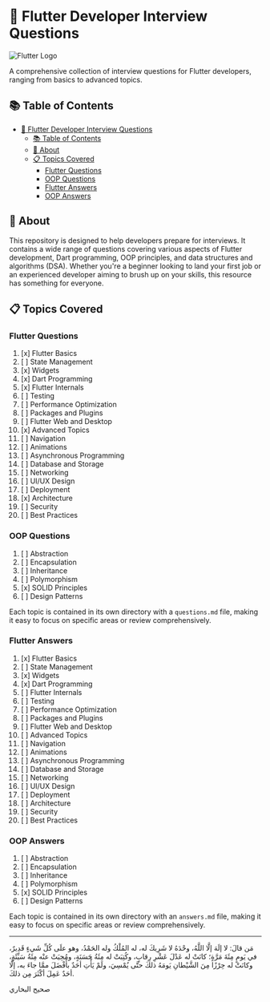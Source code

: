 # 🚀 Flutter Developer Interview Questions

![Flutter Logo](https://storage.googleapis.com/cms-storage-bucket/ec64036b4eacc9f3fd73.svg)

A comprehensive collection of interview questions for Flutter developers, ranging from basics to advanced topics.

## 📚 Table of Contents

- [🚀 Flutter Developer Interview Questions](#-flutter-developer-interview-questions)
  - [📚 Table of Contents](#-table-of-contents)
  - [🎯 About](#-about)
  - [📋 Topics Covered](#-topics-covered)
    - [Flutter Questions](#flutter-questions)
    - [OOP Questions](#oop-questions)
    - [Flutter Answers](#flutter-answers)
    - [OOP Answers](#oop-answers)

## 🎯 About

This repository is designed to help developers prepare for interviews. It contains a wide range of questions covering various aspects of Flutter development, Dart programming, OOP principles, and data structures and algorithms (DSA). Whether you're a beginner looking to land your first job or an experienced developer aiming to brush up on your skills, this resource has something for everyone.

## 📋 Topics Covered

### Flutter Questions

1. [x] Flutter Basics  
2. [ ] State Management
3. [x] Widgets
4. [x] Dart Programming
5. [x] Flutter Internals
6. [ ] Testing
7. [ ] Performance Optimization
8. [ ] Packages and Plugins
9. [ ] Flutter Web and Desktop
10. [x] Advanced Topics
11. [ ] Navigation
12. [ ] Animations
13. [ ] Asynchronous Programming
14. [ ] Database and Storage
15. [ ] Networking
16. [ ] UI/UX Design
17. [ ] Deployment
18. [x] Architecture
19. [ ] Security
20. [ ] Best Practices

### OOP Questions

1. [ ] Abstraction
2. [ ] Encapsulation
3. [ ] Inheritance
4. [ ] Polymorphism
5. [x] SOLID Principles
6. [ ] Design Patterns

Each topic is contained in its own directory with a `questions.md` file, making it easy to focus on specific areas or review comprehensively.

### Flutter Answers

1. [x] Flutter Basics
2. [ ] State Management
3. [x] Widgets
4. [x] Dart Programming
5. [ ] Flutter Internals
6. [ ] Testing
7. [ ] Performance Optimization
8. [ ] Packages and Plugins
9. [ ] Flutter Web and Desktop
10. [ ] Advanced Topics
11. [ ] Navigation
12. [ ] Animations
13. [ ] Asynchronous Programming
14. [ ] Database and Storage
15. [ ] Networking
16. [ ] UI/UX Design
17. [ ] Deployment
18. [ ] Architecture
19. [ ] Security
20. [ ] Best Practices

### OOP Answers

1. [ ] Abstraction
2. [ ] Encapsulation
3. [ ] Inheritance
4. [ ] Polymorphism
5. [x] SOLID Principles
6. [ ] Design Patterns

Each topic is contained in its own directory with an `answers.md` file, making it easy to focus on specific areas or review comprehensively.

---

مَن قالَ: لا إلَهَ إلَّا اللَّهُ، وحْدَهُ لا شَرِيكَ له، له المُلْكُ وله الحَمْدُ، وهو علَى كُلِّ شَيءٍ قَدِيرٌ، في يَومٍ مِئَةَ مَرَّةٍ؛ كانَتْ له عَدْلَ عَشْرِ رِقابٍ، وكُتِبَتْ له مِئَةُ حَسَنَةٍ، ومُحِيَتْ عنْه مِئَةُ سَيِّئَةٍ، وكانَتْ له حِرْزًا مِنَ الشَّيْطانِ يَومَهُ ذلكَ حتَّى يُمْسِيَ، ولَمْ يَأْتِ أحَدٌ بأَفْضَلَ ممَّا جاءَ به، إلَّا أحَدٌ عَمِلَ أكْثَرَ مِن ذلكَ.

صحيح البخاري
